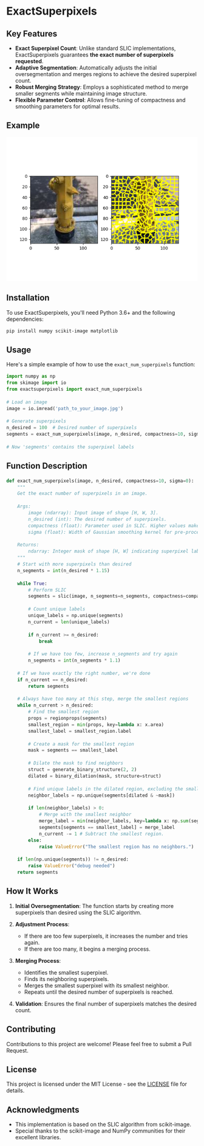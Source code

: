 
# ExactSuperpixels


## Key Features

- **Exact Superpixel Count**: Unlike standard SLIC implementations, ExactSuperpixels guarantees **the exact number of superpixels requested**.
- **Adaptive Segmentation**: Automatically adjusts the initial oversegmentation and merges regions to achieve the desired superpixel count.
- **Robust Merging Strategy**: Employs a sophisticated method to merge smaller segments while maintaining image structure.
- **Flexible Parameter Control**: Allows fine-tuning of compactness and smoothing parameters for optimal results.
  
## Example
![Object with background](./display/obj.png)

## Installation

To use ExactSuperpixels, you'll need Python 3.6+ and the following dependencies:

```bash
pip install numpy scikit-image matplotlib
```

## Usage

Here's a simple example of how to use the `exact_num_superpixels` function:

```python
import numpy as np
from skimage import io
from exactsuperpixels import exact_num_superpixels

# Load an image
image = io.imread('path_to_your_image.jpg')

# Generate superpixels
n_desired = 100  # Desired number of superpixels
segments = exact_num_superpixels(image, n_desired, compactness=10, sigma=0)

# Now 'segments' contains the superpixel labels
```

## Function Description

```python
def exact_num_superpixels(image, n_desired, compactness=10, sigma=0):
    """
    Get the exact number of superpixels in an image.
    
    Args:
        image (ndarray): Input image of shape [H, W, 3].
        n_desired (int): The desired number of superpixels.
        compactness (float): Parameter used in SLIC. Higher values make superpixels more compact.
        sigma (float): Width of Gaussian smoothing kernel for pre-processing.

    Returns:
        ndarray: Integer mask of shape [H, W] indicating superpixel labels.
    """
    # Start with more superpixels than desired
    n_segments = int(n_desired * 1.15)

    while True:
        # Perform SLIC
        segments = slic(image, n_segments=n_segments, compactness=compactness, sigma=sigma)

        # Count unique labels
        unique_labels = np.unique(segments)
        n_current = len(unique_labels)

        if n_current >= n_desired:
            break

        # If we have too few, increase n_segments and try again
        n_segments = int(n_segments * 1.1)

    # If we have exactly the right number, we're done
    if n_current == n_desired:
        return segments

    # Always have too many at this step, merge the smallest regions
    while n_current > n_desired:
        # Find the smallest region
        props = regionprops(segments)
        smallest_region = min(props, key=lambda x: x.area)
        smallest_label = smallest_region.label

        # Create a mask for the smallest region
        mask = segments == smallest_label

        # Dilate the mask to find neighbors
        struct = generate_binary_structure(2, 2)
        dilated = binary_dilation(mask, structure=struct)

        # Find unique labels in the dilated region, excluding the smallest label itself
        neighbor_labels = np.unique(segments[dilated & ~mask])

        if len(neighbor_labels) > 0:
            # Merge with the smallest neighbor
            merge_label = min(neighbor_labels, key=lambda x: np.sum(segments == x))
            segments[segments == smallest_label] = merge_label
            n_current -= 1 # Subtract the smallest region.
        else:
            raise ValueError("The smallest region has no neighbors.")

    if len(np.unique(segments)) != n_desired:
        raise ValueError("debug needed")
    return segments
```

## How It Works

1. **Initial Oversegmentation**: The function starts by creating more superpixels than desired using the SLIC algorithm.

2. **Adjustment Process**:
   - If there are too few superpixels, it increases the number and tries again.
   - If there are too many, it begins a merging process.

3. **Merging Process**:
   - Identifies the smallest superpixel.
   - Finds its neighboring superpixels.
   - Merges the smallest superpixel with its smallest neighbor.
   - Repeats until the desired number of superpixels is reached.

4. **Validation**: Ensures the final number of superpixels matches the desired count.

## Contributing

Contributions to this project are welcome! Please feel free to submit a Pull Request.

## License

This project is licensed under the MIT License - see the [LICENSE](LICENSE) file for details.

## Acknowledgments

- This implementation is based on the SLIC algorithm from scikit-image.
- Special thanks to the scikit-image and NumPy communities for their excellent libraries.
